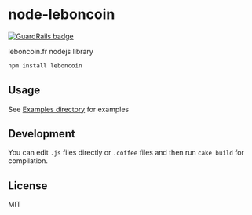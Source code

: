node-leboncoin
==============

[![GuardRails badge](https://badges.production.guardrails.io/moul/node-leboncoin.svg)](https://www.guardrails.io)

leboncoin.fr nodejs library

```bash
npm install leboncoin
```

Usage
-----

See [Examples directory](https://github.com/moul/node-leboncoin/tree/master/examples) for examples

Development
-----------

You can edit `.js` files directly or `.coffee` files and then run `cake build` for compilation.

License
-------

MIT

